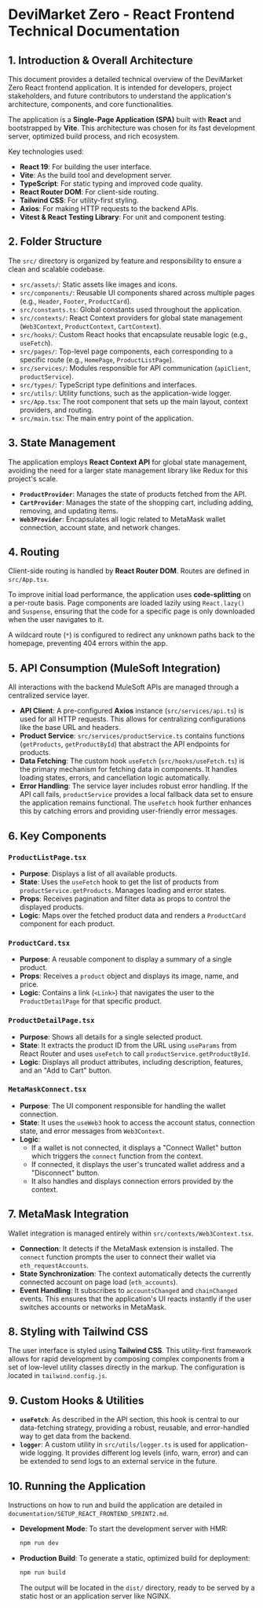 # DeviMarket Zero - React Frontend Technical Documentation

## 1. Introduction & Overall Architecture

This document provides a detailed technical overview of the DeviMarket Zero React frontend application. It is intended for developers, project stakeholders, and future contributors to understand the application's architecture, components, and core functionalities.

The application is a **Single-Page Application (SPA)** built with **React** and bootstrapped by **Vite**. This architecture was chosen for its fast development server, optimized build process, and rich ecosystem.

Key technologies used:

- **React 19**: For building the user interface.
- **Vite**: As the build tool and development server.
- **TypeScript**: For static typing and improved code quality.
- **React Router DOM**: For client-side routing.
- **Tailwind CSS**: For utility-first styling.
- **Axios**: For making HTTP requests to the backend APIs.
- **Vitest & React Testing Library**: For unit and component testing.

## 2. Folder Structure

The `src/` directory is organized by feature and responsibility to ensure a clean and scalable codebase.

- `src/assets/`: Static assets like images and icons.
- `src/components/`: Reusable UI components shared across multiple pages (e.g., `Header`, `Footer`, `ProductCard`).
- `src/constants.ts`: Global constants used throughout the application.
- `src/contexts/`: React Context providers for global state management (`Web3Context`, `ProductContext`, `CartContext`).
- `src/hooks/`: Custom React hooks that encapsulate reusable logic (e.g., `useFetch`).
- `src/pages/`: Top-level page components, each corresponding to a specific route (e.g., `HomePage`, `ProductListPage`).
- `src/services/`: Modules responsible for API communication (`apiClient`, `productService`).
- `src/types/`: TypeScript type definitions and interfaces.
- `src/utils/`: Utility functions, such as the application-wide logger.
- `src/App.tsx`: The root component that sets up the main layout, context providers, and routing.
- `src/main.tsx`: The main entry point of the application.

## 3. State Management

The application employs **React Context API** for global state management, avoiding the need for a larger state management library like Redux for this project's scale.

- **`ProductProvider`**: Manages the state of products fetched from the API.
- **`CartProvider`**: Manages the state of the shopping cart, including adding, removing, and updating items.
- **`Web3Provider`**: Encapsulates all logic related to MetaMask wallet connection, account state, and network changes.

## 4. Routing

Client-side routing is handled by **React Router DOM**. Routes are defined in `src/App.tsx`.

To improve initial load performance, the application uses **code-splitting** on a per-route basis. Page components are loaded lazily using `React.lazy()` and `Suspense`, ensuring that the code for a specific page is only downloaded when the user navigates to it.

A wildcard route (`*`) is configured to redirect any unknown paths back to the homepage, preventing 404 errors within the app.

## 5. API Consumption (MuleSoft Integration)

All interactions with the backend MuleSoft APIs are managed through a centralized service layer.

- **API Client**: A pre-configured **Axios** instance (`src/services/api.ts`) is used for all HTTP requests. This allows for centralizing configurations like the base URL and headers.
- **Product Service**: `src/services/productService.ts` contains functions (`getProducts`, `getProductById`) that abstract the API endpoints for products.
- **Data Fetching**: The custom hook `useFetch` (`src/hooks/useFetch.ts`) is the primary mechanism for fetching data in components. It handles loading states, errors, and cancellation logic automatically.
- **Error Handling**: The service layer includes robust error handling. If the API call fails, `productService` provides a local fallback data set to ensure the application remains functional. The `useFetch` hook further enhances this by catching errors and providing user-friendly error messages.

## 6. Key Components

### `ProductListPage.tsx`

- **Purpose**: Displays a list of all available products.
- **State**: Uses the `useFetch` hook to get the list of products from `productService.getProducts`. Manages loading and error states.
- **Props**: Receives pagination and filter data as props to control the displayed products.
- **Logic**: Maps over the fetched product data and renders a `ProductCard` component for each product.

### `ProductCard.tsx`

- **Purpose**: A reusable component to display a summary of a single product.
- **Props**: Receives a `product` object and displays its image, name, and price.
- **Logic**: Contains a link (`<Link>`) that navigates the user to the `ProductDetailPage` for that specific product.

### `ProductDetailPage.tsx`

- **Purpose**: Shows all details for a single selected product.
- **State**: It extracts the product ID from the URL using `useParams` from React Router and uses `useFetch` to call `productService.getProductById`.
- **Logic**: Displays all product attributes, including description, features, and an "Add to Cart" button.

### `MetaMaskConnect.tsx`

- **Purpose**: The UI component responsible for handling the wallet connection.
- **State**: It uses the `useWeb3` hook to access the account status, connection state, and error messages from `Web3Context`.
- **Logic**:
  - If a wallet is not connected, it displays a "Connect Wallet" button which triggers the `connect` function from the context.
  - If connected, it displays the user's truncated wallet address and a "Disconnect" button.
  - It also handles and displays connection errors provided by the context.

## 7. MetaMask Integration

Wallet integration is managed entirely within `src/contexts/Web3Context.tsx`.

- **Connection**: It detects if the MetaMask extension is installed. The `connect` function prompts the user to connect their wallet via `eth_requestAccounts`.
- **State Synchronization**: The context automatically detects the currently connected account on page load (`eth_accounts`).
- **Event Handling**: It subscribes to `accountsChanged` and `chainChanged` events. This ensures that the application's UI reacts instantly if the user switches accounts or networks in MetaMask.

## 8. Styling with Tailwind CSS

The user interface is styled using **Tailwind CSS**. This utility-first framework allows for rapid development by composing complex components from a set of low-level utility classes directly in the markup. The configuration is located in `tailwind.config.js`.

## 9. Custom Hooks & Utilities

- **`useFetch`**: As described in the API section, this hook is central to our data-fetching strategy, providing a robust, reusable, and error-handled way to get data from the backend.
- **`logger`**: A custom utility in `src/utils/logger.ts` is used for application-wide logging. It provides different log levels (info, warn, error) and can be extended to send logs to an external service in the future.

## 10. Running the Application

Instructions on how to run and build the application are detailed in `documentation/SETUP_REACT_FRONTEND_SPRINT2.md`.

- **Development Mode**: To start the development server with HMR:

  ```bash
  npm run dev
  ```

- **Production Build**: To generate a static, optimized build for deployment:
  ```bash
  npm run build
  ```
  The output will be located in the `dist/` directory, ready to be served by a static host or an application server like NGINX.
